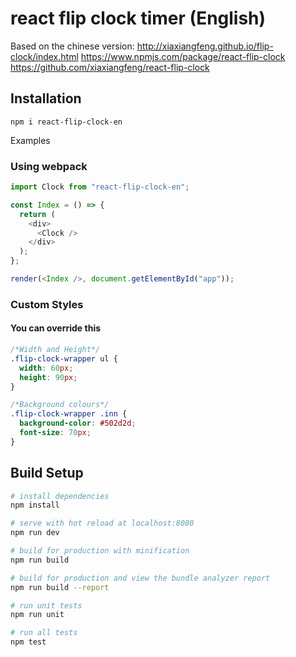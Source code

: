 # react flip clock timer (English)

Based on the chinese version:
http://xiaxiangfeng.github.io/flip-clock/index.html
https://www.npmjs.com/package/react-flip-clock
https://github.com/xiaxiangfeng/react-flip-clock

## Installation

```npm
npm i react-flip-clock-en
```

Examples

### Using webpack

```js
import Clock from "react-flip-clock-en";

const Index = () => {
  return (
    <div>
      <Clock />
    </div>
  );
};

render(<Index />, document.getElementById("app"));
```

### Custom Styles

#### You can override this

```css
/*Width and Height*/
.flip-clock-wrapper ul {
  width: 60px;
  height: 90px;
}

/*Background colours*/
.flip-clock-wrapper .inn {
  background-color: #502d2d;
  font-size: 70px;
}
```

## Build Setup

```bash
# install dependencies
npm install

# serve with hot reload at localhost:8080
npm run dev

# build for production with minification
npm run build

# build for production and view the bundle analyzer report
npm run build --report

# run unit tests
npm run unit

# run all tests
npm test
```
